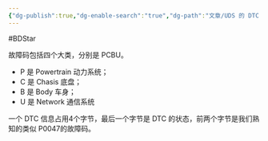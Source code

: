 ```yaml
---
{"dg-publish":true,"dg-enable-search":"true","dg-path":"文章/UDS 的 DTC 分类说明.md","permalink":"/文章/UDS 的 DTC 分类说明/","dgEnableSearch":"true","dgPassFrontmatter":true,"created":"2020-04-24T15:55:54.000+08:00","updated":"2023-11-17T15:55:54.000+08:00"}
---
```


#BDStar 

故障码包括四个大类，分别是 PCBU。

-   P 是 Powertrain 动力系统；
-   C 是 Chasis 底盘；
-   B 是 Body 车身；
-   U 是 Network 通信系统

一个 DTC 信息占用4个字节，最后一个字节是 DTC 的状态，前两个字节是我们熟知的类似 P0047的故障码。